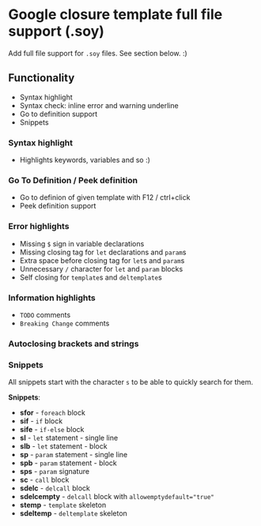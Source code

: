 # Google closure template full file support (.soy)
Add full file support for `.soy` files. See section below. :)

## Functionality
- Syntax highlight
- Syntax check: inline error and warning underline
- Go to definition support
- Snippets

### Syntax highlight
- Highlights keywords, variables and so :)

### Go To Definition / Peek definition
- Go to definion of given template with F12 / ctrl+click
- Peek definition support

### Error highlights
- Missing `$` sign in variable declarations
- Missing closing tag for `let` declarations and `param`s
- Extra space before closing tag for `let`s and `param`s
- Unnecessary `/` character for `let` and `param` blocks
- Self closing for `template`s and `deltemplate`s

### Information highlights
- `TODO` comments
- `Breaking Change` comments

### Autoclosing brackets and strings

### Snippets
All snippets start with the character `s` to be able to quickly search for them.

**Snippets**:
- **sfor** - `foreach` block
- **sif** - `if` block
- **sife** - `if-else` block
- **sl** - `let` statement - single line
- **slb** - `let` statement - block
- **sp** - `param` statement - single line
- **spb** - `param` statement - block
- **sps** - `param` signature
- **sc** - `call` block
- **sdelc** - `delcall` block
- **sdelcempty** - `delcall` block with `allowemptydefault="true"`
- **stemp** - `template` skeleton
- **sdeltemp** - `deltemplate` skeleton

